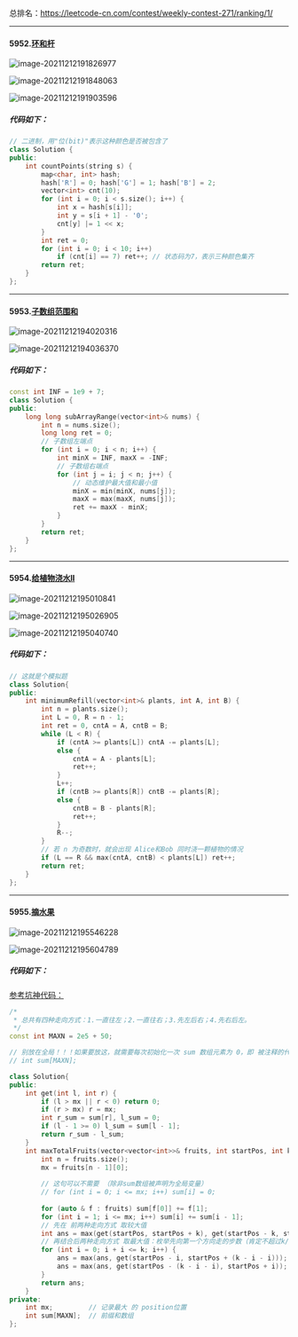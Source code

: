 总排名：https://leetcode-cn.com/contest/weekly-contest-271/ranking/1/

---

#### 5952.[环和杆](https://leetcode-cn.com/contest/weekly-contest-271/problems/rings-and-rods/)

![image-20211212191826977](https://gitee.com/xiaobaishanglu_plus/mapdepot2/raw/master/img/20211212211738.png)

![image-20211212191848063](https://gitee.com/xiaobaishanglu_plus/mapdepot2/raw/master/img/20211212210957.png)

![image-20211212191903596](https://gitee.com/xiaobaishanglu_plus/mapdepot2/raw/master/img/20211212210958.png)

##### 代码如下：

```c++
// 二进制，用"位(bit)"表示这种颜色是否被包含了
class Solution {
public:
    int countPoints(string s) {
        map<char, int> hash;
        hash['R'] = 0; hash['G'] = 1; hash['B'] = 2;
        vector<int> cnt(10);
        for (int i = 0; i < s.size(); i++) {
            int x = hash[s[i]];
            int y = s[i + 1] - '0';
            cnt[y] |= 1 << x;
        }
        int ret = 0;
        for (int i = 0; i < 10; i++) 
            if (cnt[i] == 7) ret++;	// 状态码为7，表示三种颜色集齐
        return ret;
    }
};
```

---

#### 5953.[子数组范围和](https://leetcode-cn.com/contest/weekly-contest-271/problems/sum-of-subarray-ranges/)

![image-20211212194020316](https://gitee.com/xiaobaishanglu_plus/mapdepot2/raw/master/img/20211212210959.png)

![image-20211212194036370](https://gitee.com/xiaobaishanglu_plus/mapdepot2/raw/master/img/20211212211821.png)

##### 代码如下：

```c++
const int INF = 1e9 + 7;
class Solution {
public:
    long long subArrayRange(vector<int>& nums) {
        int n = nums.size();
        long long ret = 0;
        // 子数组左端点
        for (int i = 0; i < n; i++) {
            int minX = INF, maxX = -INF;
            // 子数组右端点
            for (int j = i; j < n; j++) {
                // 动态维护最大值和最小值
                minX = min(minX, nums[j]);
                maxX = max(maxX, nums[j]);
                ret += maxX - minX;
            }
        }
        return ret;
    }
};
```

---

#### 5954.[给植物浇水II](https://leetcode-cn.com/contest/weekly-contest-271/problems/watering-plants-ii/)

![image-20211212195010841](https://gitee.com/xiaobaishanglu_plus/mapdepot2/raw/master/img/20211212211001.png)

![image-20211212195026905](https://gitee.com/xiaobaishanglu_plus/mapdepot2/raw/master/img/20211212211002.png)

![image-20211212195040740](https://gitee.com/xiaobaishanglu_plus/mapdepot2/raw/master/img/20211212211850.png)

##### 代码如下：

```c++
// 这就是个模拟题
class Solution{
public:
    int minimumRefill(vector<int>& plants, int A, int B) {
        int n = plants.size();
        int L = 0, R = n - 1;
        int ret = 0, cntA = A, cntB = B;
        while (L < R) {
            if (cntA >= plants[L]) cntA -= plants[L];
            else {
                cntA = A - plants[L];
                ret++;
            }
            L++;
            if (cntB >= plants[R]) cntB -= plants[R];
            else {
                cntB = B - plants[R];
                ret++;
            }
            R--;
        }
        // 若 n 为奇数时，就会出现 Alice和Bob 同时浇一颗植物的情况
        if (L == R && max(cntA, cntB) < plants[L]) ret++;
        return ret;
    }
};
```



---

#### 5955.[摘水果](https://leetcode-cn.com/contest/weekly-contest-271/problems/maximum-fruits-harvested-after-at-most-k-steps/)

![image-20211212195546228](https://gitee.com/xiaobaishanglu_plus/mapdepot2/raw/master/img/20211212211902.png)

![image-20211212195604789](https://gitee.com/xiaobaishanglu_plus/mapdepot2/raw/master/img/20211212211910.png)

##### 代码如下：

[参考坑神代码：](https://www.bilibili.com/video/BV13U4y1K75x?p=5)

```c++
/*
 * 总共有四种走向方式：1.一直往左；2.一直往右；3.先左后右；4.先右后左。
 */
const int MAXN = 2e5 + 50;

// 别放在全局！！！如果要放这，就需要每次初始化一次 sum 数组元素为 0，即 被注释的代码
// int sum[MAXN];	

class Solution{
public:
    int get(int l, int r) {
        if (l > mx || r < 0) return 0;
        if (r > mx) r = mx;
        int r_sum = sum[r], l_sum = 0;
        if (l - 1 >= 0) l_sum = sum[l - 1];
        return r_sum - l_sum;
    }
    int maxTotalFruits(vector<vector<int>>& fruits, int startPos, int k) {
        int n = fruits.size();
        mx = fruits[n - 1][0];
        
        // 这句可以不需要 （除非sum数组被声明为全局变量）
        // for (int i = 0; i <= mx; i++) sum[i] = 0; 
        
        for (auto & f : fruits) sum[f[0]] += f[1];
        for (int i = 1; i <= mx; i++) sum[i] += sum[i - 1];
        // 先在 前两种走向方式 取较大值
        int ans = max(get(startPos, startPos + k), get(startPos - k, startPos));
        // 再结合后两种走向方式 取最大值：枚举先向第一个方向走的步数（肯定不超过k/2） 
        for (int i = 0; i + i <= k; i++) {
            ans = max(ans, get(startPos - i, startPos + (k - i - i))); // 先左后右
            ans = max(ans, get(startPos - (k - i - i), startPos + i)); // 先右后左
        }
        return ans;
    }
private:
    int mx;			// 记录最大 的 position位置
    int sum[MAXN];	// 前缀和数组
};
```





